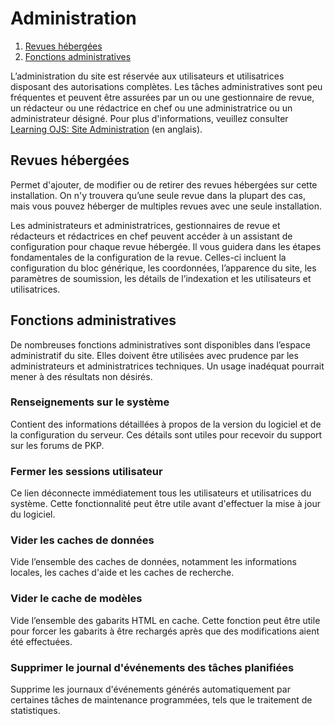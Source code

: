 # Administration
 
1. [Revues hébergées](administration#hosted-journals)
1. [Fonctions administratives](administration#admin-functions)
 
L’administration du site est réservée aux utilisateurs et utilisatrices disposant des autorisations complètes. Les tâches administratives sont peu fréquentes et peuvent être assurées par un ou une gestionnaire de revue, un rédacteur ou une rédactrice en chef ou une administratrice ou un administrateur désigné. Pour plus d'informations, veuillez consulter  [Learning OJS: Site Administration](https://docs.pkp.sfu.ca/learning-ojs/en/site-administration) (en anglais).

## Revues hébergées
 
Permet d'ajouter, de modifier ou de retirer des revues hébergées sur cette installation. On n'y trouvera qu’une seule revue dans la plupart des cas, mais vous pouvez héberger de multiples revues avec une seule installation.
 
Les administrateurs et administratrices, gestionnaires de revue et rédacteurs et rédactrices en chef peuvent accéder à un assistant de configuration pour chaque revue hébergée. Il vous guidera dans les étapes fondamentales de la configuration de la revue. Celles-ci incluent la configuration du bloc générique, les coordonnées, l’apparence du site, les paramètres de soumission, les détails de l’indexation et les utilisateurs et utilisatrices.
 
## Fonctions administratives
 
De nombreuses fonctions administratives sont disponibles dans l’espace administratif du site. Elles doivent être utilisées avec prudence par les administrateurs et administratrices techniques. Un usage inadéquat pourrait mener à des résultats non désirés.
 
### Renseignements sur le système
 
Contient des informations détaillées à propos de la version du logiciel et de la configuration du serveur. Ces détails sont utiles pour recevoir du support sur les forums de PKP.
 
### Fermer les sessions utilisateur
 
Ce lien déconnecte immédiatement tous les utilisateurs et utilisatrices du système. Cette fonctionnalité peut être utile avant d'effectuer la mise à jour du logiciel.
 
### Vider les caches de données
 
Vide l’ensemble des caches de données, notamment les informations locales, les caches d'aide et les caches de recherche.
 
### Vider le cache de modèles
 
Vide l’ensemble des gabarits HTML en cache. Cette fonction peut être utile pour forcer les gabarits à être rechargés après que des modifications aient été effectuées.
 
### Supprimer le journal d'événements des tâches planifiées
 
Supprime les journaux d'événements générés automatiquement par certaines tâches de maintenance programmées, tels que le traitement de statistiques.
